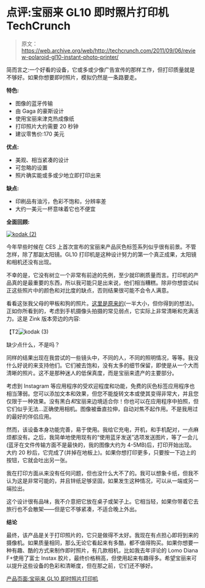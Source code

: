 # 点评:宝丽来 GL10 即时照片打印机 TechCrunch

> 原文：<https://web.archive.org/web/http://techcrunch.com/2011/09/06/review-polaroid-gl10-instant-photo-printer/>

简而言之:一个好看的设备，它或多或少像广告宣传的那样工作，但打印质量就是不够好。如果你想要即时照片，模拟仍然是一条路要走。

**特色:**

*   图像的蓝牙传输
*   由 Gaga 的豪斯设计
*   使用宝丽来津克热成像纸
*   打印照片大约需要 20 秒钟
*   建议零售价:170 美元

**优点:**

*   美观、相当紧凑的设计
*   可忽略的设置
*   照片确实能或多或少地立即打印出来

**缺点:**

*   印刷品有油污，色彩不饱和，分辨率差
*   大约一美元一杯意味着它也不便宜

**全面回顾:**

[![](img/b10a11e8de29c7d2978aad3aed722a50.png "kodak (2)")](https://web.archive.org/web/20230204213520/https://techcrunch.com/wp-content/uploads/2011/09/kodak-2.jpg)

今年早些时候在 CES 上首次宣布的宝丽来产品灰色标签系列似乎很有前景。不管怎样，除了那副太阳镜。GL10 打印机是这种设计努力的第一个真正成果，太阳镜和相机还没有出现。

不幸的是，它没有树立一个非常有前途的先例，至少就印刷质量而言。打印机的产品真的是最重要的东西，所以我可能只是出来说，他们相当糟糕。除非你想尝试纠正这些照片中的颜色和对比度的缺点，否则结果很可能不会令人满意。

看看这张我父母的甲板和狗的照片。[这里是原来的](https://web.archive.org/web/20230204213520/http://imgur.com/xS4jT)(一半大小，但你得到的想法)。正如你所看到的，考虑到手机摄像头拍摄的常见弱点，它实际上非常清晰和充满活力。这是 Zink 版本旁边的内容:

【T2![](img/c5250991134461aac37c925b4dfea5a7.png "kodak (3)")

缺少点什么，不是吗？

同样的结果出现在我尝试的一些镜头中，不同的人，不同的照明情况，等等。我没什么好说的来支持他们。它们被去饱和，没有太多的细节保留，即使是从一个大而清晰的照片。这不是那种迷人的低保真度，而是宝丽来遗产的主要部分。

考虑到 Instagram 等应用程序的受欢迎程度和功能，免费的灰色标签应用程序也相当薄弱。您可以添加文本和效果，但您不能旋转文本或使其变得非常大，并且您仅限于一种效果。没有黑白*和*宝丽来边境适合你！你也可以在应用程序中拍照，但它们似乎无法…正确使用相机。图像被垂直拉伸，自动对焦不起作用。不是我用过的最好的伴侣应用。

然而，该设备本身功能完善，易于使用。我给它充电，开机，和手机配对，一点麻烦都没有。之后，我简单地使用现有的“使用蓝牙发送”选项发送图片，等了一会儿(蓝牙在文件传输方面不是最快的，我的图像大约为 4-5MB)后，打印开始出现。大约 20 秒后，它完成了(并掉在地板上)。如果你想打印更多，只要按一下边上的按钮，它就会吐出另一张。

我在打印方面从来没有任何问题，但也没什么大不了的。我可以想象卡纸，但我不认为这是非常可能的，并且锌纸足够坚固，如果发生这种情况，可以从一端或另一端拉出。

这个设计很有品味，我不介意把它放在桌子或架子上。它相当轻，如果你带着它去旅行也不会散架——但是它不够紧凑，不适合晚上外出。

**结论**

最终，该产品是关于打印照片的，它只是做得不太好。我现在有点担心即将到来的摄像机。如果质量相同，那么无论它看起来有多酷，都不值得购买。如果你想要一种有趣、酷的方式来制作即时照片，有几款相机，比如我去年评论的 Lomo Diana F+使用了富士 Instax 胶片，最终价格稍高，但使用起来有趣得多。希望宝丽来可以提升这些设备的色彩和清晰度，但在那之前，它们还不够好。

[产品页面:宝丽来 GL10 即时照片打印机](https://web.archive.org/web/20230204213520/http://store.polaroid.com/product/0/425422/GL10/_/Instant_Mobile_Printer)